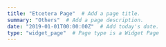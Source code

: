 ```yaml
---
title: "Etcetera Page"  # Add a page title.
summary: "Others"  # Add a page description.
date: "2019-01-01T00:00:00Z"  # Add today's date.
type: "widget_page"  # Page type is a Widget Page
---
```

